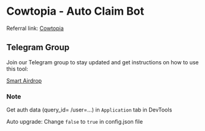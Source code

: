 # Cowtopia - Auto Claim Bot

Referral link: [Cowtopia](https://t.me/cowtopiabot/app?startapp=5914982564)

## Telegram Group

Join our Telegram group to stay updated and get instructions on how to use this tool:

[Smart Airdrop](https://t.me/smartairdrop2120)

### Note

Get auth data (query_id= /user=...) in `Application` tab in DevTools

Auto upgrade: Change `false` to `true` in config.json file
